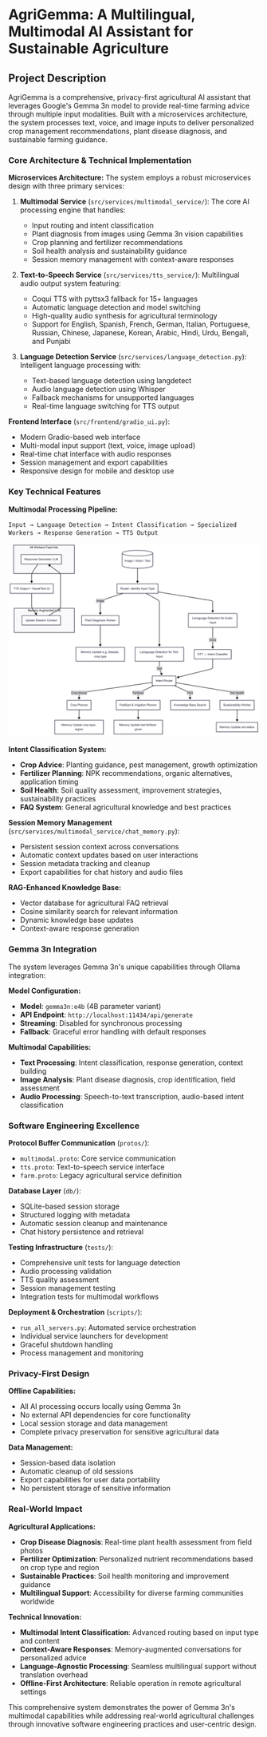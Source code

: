 # **AgriGemma: A Multilingual, Multimodal AI Assistant for Sustainable Agriculture**

## **Project Description**

AgriGemma is a comprehensive, privacy-first agricultural AI assistant that leverages Google's Gemma 3n model to provide real-time farming advice through multiple input modalities. Built with a microservices architecture, the system processes text, voice, and image inputs to deliver personalized crop management recommendations, plant disease diagnosis, and sustainable farming guidance.

### **Core Architecture & Technical Implementation**

**Microservices Architecture:**
The system employs a robust microservices design with three primary services:

1. **Multimodal Service** (`src/services/multimodal_service/`): The core AI processing engine that handles:
   - Input routing and intent classification
   - Plant diagnosis from images using Gemma 3n vision capabilities
   - Crop planning and fertilizer recommendations
   - Soil health analysis and sustainability guidance
   - Session memory management with context-aware responses

2. **Text-to-Speech Service** (`src/services/tts_service/`): Multilingual audio output system featuring:
   - Coqui TTS with pyttsx3 fallback for 15+ languages
   - Automatic language detection and model switching
   - High-quality audio synthesis for agricultural terminology
   - Support for English, Spanish, French, German, Italian, Portuguese, Russian, Chinese, Japanese, Korean, Arabic, Hindi, Urdu, Bengali, and Punjabi

3. **Language Detection Service** (`src/services/language_detection.py`): Intelligent language processing with:
   - Text-based language detection using langdetect
   - Audio language detection using Whisper
   - Fallback mechanisms for unsupported languages
   - Real-time language switching for TTS output

**Frontend Interface** (`src/frontend/gradio_ui.py`):
- Modern Gradio-based web interface
- Multi-modal input support (text, voice, image upload)
- Real-time chat interface with audio responses
- Session management and export capabilities
- Responsive design for mobile and desktop use

### **Key Technical Features**

**Multimodal Processing Pipeline:**
```
Input → Language Detection → Intent Classification → Specialized Workers → Response Generation → TTS Output
```

![AgriGemma System Architecture](assests/system_architecture_diagram.png)

**Intent Classification System:**
- **Crop Advice**: Planting guidance, pest management, growth optimization
- **Fertilizer Planning**: NPK recommendations, organic alternatives, application timing
- **Soil Health**: Soil quality assessment, improvement strategies, sustainability practices
- **FAQ System**: General agricultural knowledge and best practices

**Session Memory Management** (`src/services/multimodal_service/chat_memory.py`):
- Persistent session context across conversations
- Automatic context updates based on user interactions
- Session metadata tracking and cleanup
- Export capabilities for chat history and audio files

**RAG-Enhanced Knowledge Base:**
- Vector database for agricultural FAQ retrieval
- Cosine similarity search for relevant information
- Dynamic knowledge base updates
- Context-aware response generation

### **Gemma 3n Integration**

The system leverages Gemma 3n's unique capabilities through Ollama integration:

**Model Configuration:**
- **Model**: `gemma3n:e4b` (4B parameter variant)
- **API Endpoint**: `http://localhost:11434/api/generate`
- **Streaming**: Disabled for synchronous processing
- **Fallback**: Graceful error handling with default responses

**Multimodal Capabilities:**
- **Text Processing**: Intent classification, response generation, context building
- **Image Analysis**: Plant disease diagnosis, crop identification, field assessment
- **Audio Processing**: Speech-to-text transcription, audio-based intent classification

### **Software Engineering Excellence**

**Protocol Buffer Communication** (`protos/`):
- `multimodal.proto`: Core service communication
- `tts.proto`: Text-to-speech service interface
- `farm.proto`: Legacy agricultural service definition

**Database Layer** (`db/`):
- SQLite-based session storage
- Structured logging with metadata
- Automatic session cleanup and maintenance
- Chat history persistence and retrieval

**Testing Infrastructure** (`tests/`):
- Comprehensive unit tests for language detection
- Audio processing validation
- TTS quality assessment
- Session management testing
- Integration tests for multimodal workflows

**Deployment & Orchestration** (`scripts/`):
- `run_all_servers.py`: Automated service orchestration
- Individual service launchers for development
- Graceful shutdown handling
- Process management and monitoring

### **Privacy-First Design**

**Offline Capabilities:**
- All AI processing occurs locally using Gemma 3n
- No external API dependencies for core functionality
- Local session storage and data management
- Complete privacy preservation for sensitive agricultural data

**Data Management:**
- Session-based data isolation
- Automatic cleanup of old sessions
- Export capabilities for user data portability
- No persistent storage of sensitive information

### **Real-World Impact**

**Agricultural Applications:**
- **Crop Disease Diagnosis**: Real-time plant health assessment from field photos
- **Fertilizer Optimization**: Personalized nutrient recommendations based on crop type and region
- **Sustainable Practices**: Soil health monitoring and improvement guidance
- **Multilingual Support**: Accessibility for diverse farming communities worldwide

**Technical Innovation:**
- **Multimodal Intent Classification**: Advanced routing based on input type and content
- **Context-Aware Responses**: Memory-augmented conversations for personalized advice
- **Language-Agnostic Processing**: Seamless multilingual support without translation overhead
- **Offline-First Architecture**: Reliable operation in remote agricultural settings

This comprehensive system demonstrates the power of Gemma 3n's multimodal capabilities while addressing real-world agricultural challenges through innovative software engineering practices and user-centric design.